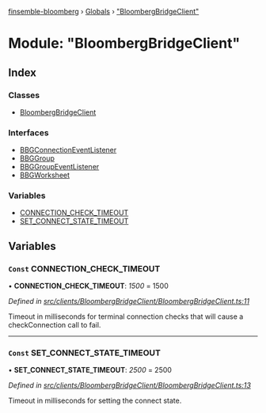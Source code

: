 [finsemble-bloomberg](../README.md) › [Globals](../globals.md) › ["BloombergBridgeClient"](_bloombergbridgeclient_.md)

# Module: "BloombergBridgeClient"

## Index

### Classes

* [BloombergBridgeClient](../classes/_bloombergbridgeclient_.bloombergbridgeclient.md)

### Interfaces

* [BBGConnectionEventListener](../interfaces/_bloombergbridgeclient_.bbgconnectioneventlistener.md)
* [BBGGroup](../interfaces/_bloombergbridgeclient_.bbggroup.md)
* [BBGGroupEventListener](../interfaces/_bloombergbridgeclient_.bbggroupeventlistener.md)
* [BBGWorksheet](../interfaces/_bloombergbridgeclient_.bbgworksheet.md)

### Variables

* [CONNECTION_CHECK_TIMEOUT](_bloombergbridgeclient_.md#const-connection_check_timeout)
* [SET_CONNECT_STATE_TIMEOUT](_bloombergbridgeclient_.md#const-set_connect_state_timeout)

## Variables

### `Const` CONNECTION_CHECK_TIMEOUT

• **CONNECTION_CHECK_TIMEOUT**: *1500* = 1500

*Defined in [src/clients/BloombergBridgeClient/BloombergBridgeClient.ts:11](https://github.com/ChartIQ/finsemble-bloomberg/blob/d5bab68/src/clients/BloombergBridgeClient/BloombergBridgeClient.ts#L11)*

Timeout in milliseconds for terminal connection checks that will cause a checkConnection
call to fail.

___

### `Const` SET_CONNECT_STATE_TIMEOUT

• **SET_CONNECT_STATE_TIMEOUT**: *2500* = 2500

*Defined in [src/clients/BloombergBridgeClient/BloombergBridgeClient.ts:13](https://github.com/ChartIQ/finsemble-bloomberg/blob/d5bab68/src/clients/BloombergBridgeClient/BloombergBridgeClient.ts#L13)*

Timeout in milliseconds for setting the connect state.
